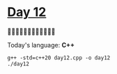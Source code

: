 # [Day 12](https://adventofcode.com/2022/day/12) 
:gift::gift::gift::gift::gift::gift::gift::gift::gift::gift::gift::gift:

Today's language: **C++**

```shell
g++ -std=c++20 day12.cpp -o day12
./day12
```
